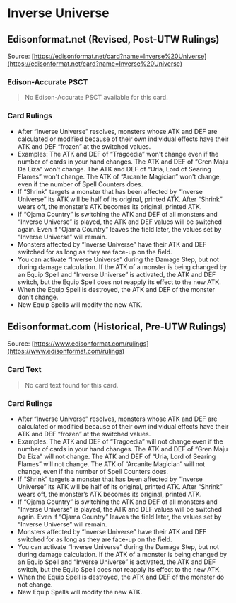 # Inverse Universe

## Edisonformat.net (Revised, Post-UTW Rulings)

Source: [https://edisonformat.net/card?name=Inverse%20Universe](https://edisonformat.net/card?name=Inverse%20Universe)

### Edison-Accurate PSCT

> No Edison-Accurate PSCT available for this card.

### Card Rulings

*   After “Inverse Universe” resolves, monsters whose ATK and DEF are calculated or modified because of their own individual effects have their ATK and DEF “frozen” at the switched values.
*   Examples: The ATK and DEF of “Tragoedia” won't change even if the number of cards in your hand changes. The ATK and DEF of “Gren Maju Da Eiza” won't change. The ATK and DEF of “Uria, Lord of Searing Flames” won't change. The ATK of “Arcanite Magician” won't change, even if the number of Spell Counters does.
*   If “Shrink” targets a monster that has been affected by “Inverse Universe” its ATK will be half of its original, printed ATK. After “Shrink” wears off, the monster’s ATK becomes its original, printed ATK.
*   If “Ojama Country” is switching the ATK and DEF of all monsters and “Inverse Universe” is played, the ATK and DEF values will be switched again. Even if “Ojama Country” leaves the field later, the values set by “Inverse Universe” will remain.
*   Monsters affected by “Inverse Universe” have their ATK and DEF switched for as long as they are face-up on the field.
*   You can activate “Inverse Universe” during the Damage Step, but not during damage calculation. If the ATK of a monster is being changed by an Equip Spell and “Inverse Universe” is activated, the ATK and DEF switch, but the Equip Spell does not reapply its effect to the new ATK.
*   When the Equip Spell is destroyed, the ATK and DEF of the monster don't change.
*   New Equip Spells will modify the new ATK.


## Edisonformat.com (Historical, Pre-UTW Rulings)

Source: [https://www.edisonformat.com/rulings](https://www.edisonformat.com/rulings)

### Card Text

> No card text found for this card.

### Card Rulings

*   After “Inverse Universe” resolves, monsters whose ATK and DEF are calculated or modified because of their own individual effects have their ATK and DEF “frozen” at the switched values.
*   Examples: The ATK and DEF of “Tragoedia” will not change even if the number of cards in your hand changes. The ATK and DEF of “Gren Maju Da Eiza” will not change. The ATK and DEF of “Uria, Lord of Searing Flames” will not change. The ATK of “Arcanite Magician” will not change, even if the number of Spell Counters does.
*   If “Shrink” targets a monster that has been affected by “Inverse Universe” its ATK will be half of its original, printed ATK. After “Shrink” wears off, the monster’s ATK becomes its original, printed ATK.
*   If “Ojama Country” is switching the ATK and DEF of all monsters and “Inverse Universe” is played, the ATK and DEF values will be switched again. Even if “Ojama Country” leaves the field later, the values set by “Inverse Universe” will remain.
*   Monsters affected by “Inverse Universe” have their ATK and DEF switched for as long as they are face-up on the field.
*   You can activate “Inverse Universe” during the Damage Step, but not during damage calculation. If the ATK of a monster is being changed by an Equip Spell and “Inverse Universe” is activated, the ATK and DEF switch, but the Equip Spell does not reapply its effect to the new ATK.
*   When the Equip Spell is destroyed, the ATK and DEF of the monster do not change.
*   New Equip Spells will modify the new ATK.


